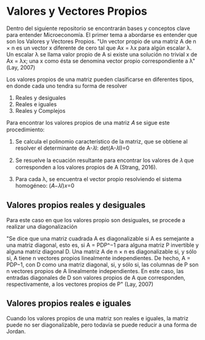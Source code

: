 # Valores y Vectores Propios
Dentro del siguiente repositorio se encontrarán bases y conceptos clave para entender Microeconomía. El primer tema a abordarse es entender que son los Valores y Vectores Propios.
"Un vector propio de una matriz A de n × n es un vector x diferente de cero tal que Ax = λx para algún escalar λ. Un escalar λ se llama valor propio de A si existe una solución no trivial x de Ax = λx; una x como ésta se denomina vector propio correspondiente a λ" (Lay, 2007)

Los valores propios de una matriz pueden clasificarse en diferentes tipos, en donde cada uno tendra su forma de resolver
1. Reales y desiguales
2. Reales e iguales
3. Reales y Complejos

Para encontrar los valores propios de una matriz 𝐴 se sigue este procedimiento:
1. Se calcula el polinomio característico de la matriz, que se obtiene al resolver el determinante de 
A-𝜆I:
    det(A-𝜆I)=0

2. Se resuelve la ecuación resultante para encontrar los valores de 𝜆 que corresponden a los valores propios de A (Strang, 2016).

3. Para cada λ, se encuentra el vector propio resolviendo el sistema homogéneo:
(𝐴−𝜆𝐼)𝑥=0

## Valores propios reales y desiguales
Para este caso en que los valores propio son desiguales, se procede a realizar una diagonalización

"Se dice que una matriz cuadrada A es diagonalizable si A es semejante a una matriz diagonal, esto es, si A = PDP^−1 para alguna matriz P invertible y alguna matriz diagonal D. 
Una matriz A de n × n es diagonalizable si, y sólo si, A tiene n vectores propios linealmente independientes. De hecho, A = PDP−1, con D como una matriz diagonal, si, y sólo si, las columnas de P son n vectores propios de A linealmente independientes. En este caso, las entradas diagonales de D son valores propios de A que corresponden, respectivamente, a los vectores propios de P" (Lay, 2007)

## Valores propios reales e iguales
Cuando los valores propios de una matriz son reales e iguales, la matriz puede no ser diagonalizable, pero todavía se puede reducir a una forma de Jordan.

